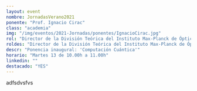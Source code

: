 ```yaml
---
layout: event
nombre: JornadasVerano2021
ponente: "Prof. Ignacio Cirac"
class: "academia"
img: "/img/eventos/2021-Jornadas/ponentes/IgnacioCirac.jpg"
rol: "Director de la División Teórica del Instituto Max-Planck de Óptica Cuántica, Premio Wolf y Medalla de Oro de la RSEF"
roldes: "Director de la División Teórica del Instituto Max-Planck de Óptica Cuántica & Premio Wolf"
descr: "Ponencia inaugural: 'Computación Cuántica'"
horario: "Martes 13 de 10.00h a 11.00h"
linkedin: ""
destacado: "YES"
---
```

adfsdvsfvs
